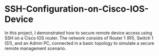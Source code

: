 # SSH-Configuration-on-Cisco-IOS-Device
In this project, I demonstrated how to secure remote device access using SSH on a Cisco IOS router. The network consists of Router 1 (R1), Switch 1 (S1), and an Admin PC, connected in a basic topology to simulate a secure remote management scenario.
